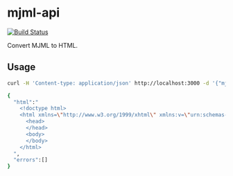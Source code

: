 # mjml-api

[![Build Status](https://travis-ci.org/ViBiOh/mjml-api.svg?branch=master)](https://travis-ci.org/ViBiOh/mjml-api)

Convert MJML to HTML.

## Usage

```bash
curl -H 'Content-type: application/json' http://localhost:3000 -d '{"mjml":"<mjml></mjml>"}'

{
  "html":"
    <!doctype html>
    <html xmlns=\"http://www.w3.org/1999/xhtml\" xmlns:v=\"urn:schemas-microsoft-com:vml\" xmlns:o=\"urn:schemas-microsoft-com:office:office\">
      <head>
      </head>
      <body>
      </body>
    </html>
  ",
  "errors":[]
}
```
